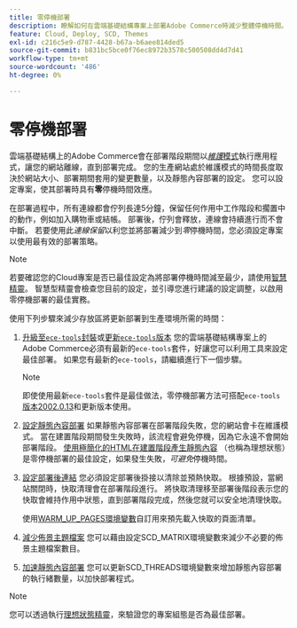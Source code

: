 ```yaml
---
title: 零停機部署
description: 瞭解如何在雲端基礎結構專案上部署Adobe Commerce時減少整體停機時間。
feature: Cloud, Deploy, SCD, Themes
exl-id: c216c5e9-d787-4428-b67a-b6aee814ded5
source-git-commit: b831bc5bce0f76ec8972b3578c500508dd4d7d41
workflow-type: tm+mt
source-wordcount: '486'
ht-degree: 0%

---
```


# 零停機部署

雲端基礎結構上的Adobe Commerce會在部署階段期間以&#x200B;[_維護_&#x200B;模式](https://experienceleague.adobe.com/docs/commerce-operations/configuration-guide/setup/application-modes.html?lang=zh-Hant#production-mode)執行應用程式，讓您的網站離線，直到部署完成。 您的生產網站處於維護模式的時間長度取決於網站大小、部署期間套用的變更數量，以及靜態內容部署的設定。 您可以設定專案，使其部署時具有&#x200B;**零**&#x200B;停機時間效應。

在部署過程中，所有連線都會佇列長達5分鐘，保留任何作用中工作階段和擱置中的動作，例如加入購物車或結帳。 部署後，佇列會釋放，連線會持續進行而不會中斷。 若要使用此&#x200B;_連線保留_&#x200B;以利您並將部署減少到&#x200B;_零_&#x200B;停機時間，您必須設定專案以使用最有效的部署策略。

>[!NOTE]
>
>若要確認您的Cloud專案是否已最佳設定為將部署停機時間減至最少，請使用[智慧精靈](smart-wizards.md)。 智慧型精靈會檢查您目前的設定，並引導您進行建議的設定調整，以啟用零停機部署的最佳實務。

使用下列步驟來減少存放區將更新部署到生產環境所需的時間：

1. [升級至`ece-tools`封裝](../dev-tools/install-package.md)或[更新`ece-tools`版本](../dev-tools/update-package.md)
您的雲端基礎結構專案上的Adobe Commerce必須有最新的`ece-tools`套件，好讓您可以利用工具來設定最佳部署。 如果您有最新的`ece-tools`，請繼續進行下一個步驟。

   >[!NOTE]
   >
   >即使使用最新`ece-tools`套件是最佳做法，零停機部署方法可搭配`ece-tools` [版本2002.0.13](../release-notes/cloud-release-archive.md#v2002013)和更新版本使用。

1. [設定靜態內容部署](static-content.md)
如果靜態內容部署在部署階段失敗，您的網站會卡在維護模式。 當在建置階段期間發生失敗時，該流程會避免停機，因為它永遠不會開始部署階段。 [使用極簡化的HTML在建置階段產生靜態內容](static-content.md#setting-the-scd-on-build) （也稱為理想狀態）是零停機部署的最佳設定，如果發生失敗，_可避免_&#x200B;停機時間。

1. [設定部署後連結](../application/hooks-property.md)
您必須設定部署後掛接以清除並預熱快取。 根據預設，當網站關閉時，快取清理會在部署階段進行。 將快取清理移至部署後階段表示您的快取會維持作用中狀態，直到部署階段完成，然後您就可以安全地清理快取。

   使用[WARM_UP_PAGES環境變數](../environment/variables-post-deploy.md#warmuppages)自訂用來預先載入快取的頁面清單。

1. [減少佈景主題檔案](../environment/variables-deploy.md#scdmatrix)
您可以藉由設定SCD\_MATRIX環境變數來減少不必要的佈景主題檔案數目。

1. [加速靜態內容部署](../environment/variables-deploy.md#scdthreads)
您可以更新SCD\_THREADS環境變數來增加靜態內容部署的執行緒數量，以加快部署程式。

>[!NOTE]
>
>您可以透過執行[理想狀態精靈](smart-wizards.md#verifying-an-ideal-configuration)，來驗證您的專案組態是否為最佳部署。
